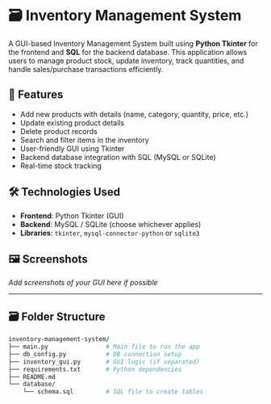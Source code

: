 # 🗃️ Inventory Management System

A GUI-based Inventory Management System built using **Python Tkinter** for the frontend and **SQL** for the backend database. This application allows users to manage product stock, update inventory, track quantities, and handle sales/purchase transactions efficiently.

## 📌 Features

- Add new products with details (name, category, quantity, price, etc.)
- Update existing product details
- Delete product records
- Search and filter items in the inventory
- User-friendly GUI using Tkinter
- Backend database integration with SQL (MySQL or SQLite)
- Real-time stock tracking

## 🛠️ Technologies Used

- **Frontend**: Python Tkinter (GUI)
- **Backend**: MySQL / SQLite (choose whichever applies)
- **Libraries**: `tkinter`, `mysql-connector-python` or `sqlite3`

## 🖼️ Screenshots

*Add screenshots of your GUI here if possible*

---

## 🗃️ Folder Structure

```bash
inventory-management-system/
├── main.py                # Main file to run the app
├── db_config.py           # DB connection setup
├── inventory_gui.py       # GUI logic (if separated)
├── requirements.txt       # Python dependencies
├── README.md
└── database/
    └── schema.sql         # SQL file to create tables
